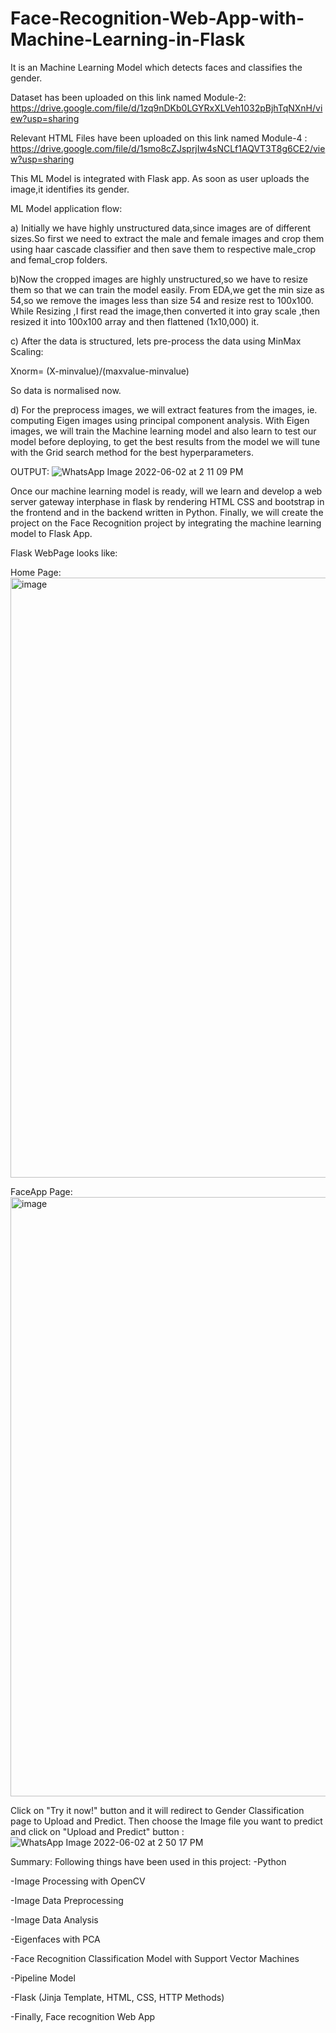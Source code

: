 # Face-Recognition-Web-App-with-Machine-Learning-in-Flask
It is an Machine Learning Model which detects faces and classifies the gender.

Dataset has been uploaded on this link named Module-2: https://drive.google.com/file/d/1zq9nDKb0LGYRxXLVeh1032pBjhTqNXnH/view?usp=sharing


Relevant HTML Files have been uploaded on this link named Module-4 : https://drive.google.com/file/d/1smo8cZJsprjIw4sNCLf1AQVT3T8g6CE2/view?usp=sharing

This ML Model is integrated with Flask app. As soon as user uploads the image,it identifies its gender.


ML Model application flow:

a) Initially we have highly unstructured data,since images are of different sizes.So first we need to extract the male and female images and crop them using haar cascade classifier and then save them to respective male_crop and femal_crop folders.

b)Now the cropped images are highly unstructured,so we have to resize them so that we can train the model easily. From EDA,we get the min size as 54,so we remove the images less than size 54 and resize rest to 100x100.
While Resizing ,I first read the image,then converted it into gray scale ,then resized it into 100x100 array and then flattened (1x10,000) it.

c) After the data is structured, lets pre-process the data using MinMax Scaling:

Xnorm= (X-minvalue)/(maxvalue-minvalue)

So data is normalised now.


d) For the preprocess images, we will extract features from the images, ie. computing Eigen images using principal component analysis. With Eigen images, we will train the Machine learning model and also learn to test our model before deploying, to get the best results from the model we will tune with the Grid search method for the best hyperparameters.

OUTPUT:
![WhatsApp Image 2022-06-02 at 2 11 09 PM](https://user-images.githubusercontent.com/87833566/171591309-992d2747-f1e4-4a30-bd1f-d89612c1cd58.jpeg)



Once our machine learning model is ready, will we learn and develop a web server gateway interphase in flask by rendering HTML CSS and bootstrap in the frontend and in the backend written in Python.  Finally, we will create the project on the Face Recognition project by integrating the machine learning model to Flask App.

Flask WebPage looks like:

Home Page: <img width="960" alt="image" src="https://user-images.githubusercontent.com/87833566/171593965-e3ec9db4-857b-4bb4-9057-e61f920888a1.png">


FaceApp Page: <img width="959" alt="image" src="https://user-images.githubusercontent.com/87833566/171596970-7f22a647-6879-4390-a947-fc7f4a9c005c.png">


Click on "Try it now!" button and it will redirect to Gender Classification page to Upload and Predict. Then choose the Image file you want to predict and click on "Upload and Predict" button :![WhatsApp Image 2022-06-02 at 2 50 17 PM](https://user-images.githubusercontent.com/87833566/171598863-a5b98543-0fc3-48a2-a82d-dbce7f652ccd.jpeg)






Summary:
Following things have been used in this project:
-Python

-Image Processing with OpenCV

-Image Data Preprocessing

-Image Data Analysis

-Eigenfaces with PCA

-Face Recognition Classification Model with Support Vector Machines

-Pipeline Model

-Flask (Jinja Template, HTML, CSS, HTTP Methods)

-Finally, Face recognition Web App


